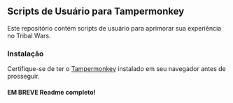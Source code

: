 ## Scripts de Usuário para Tampermonkey

Este repositório contém scripts de usuário para aprimorar sua experiência no Tribal Wars.

### Instalação

Certifique-se de ter o [Tampermonkey](https://www.tampermonkey.net/) instalado em seu navegador antes de prosseguir.

#### EM BREVE Readme completo!
